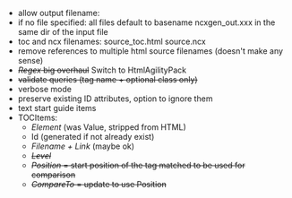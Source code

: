 - allow output filename:
 - if no file specified: all files default to basename ncxgen_out.xxx in the same dir of the input file
- toc and ncx filenames: source_toc.html source.ncx
- remove references to multiple html source filenames (doesn't make any sense)
- <del>*Regex* big overhaul</del> Switch to HtmlAgilityPack
- <del>validate queries (tag name + optional class only) </del> 
- verbose mode
- preserve existing ID attributes, option to ignore them
- text start guide items
- TOCItems: 
	- _Element_ (was Value, stripped from HTML)
	- Id (generated if not already exist)
	- _Filename + Link_ (maybe ok)
	- <del>_Level_</del>
	- <del>_Position_ = start position of the tag matched to be used for comparison</del>
	- <del>_CompareTo_ = update to use Position</del>